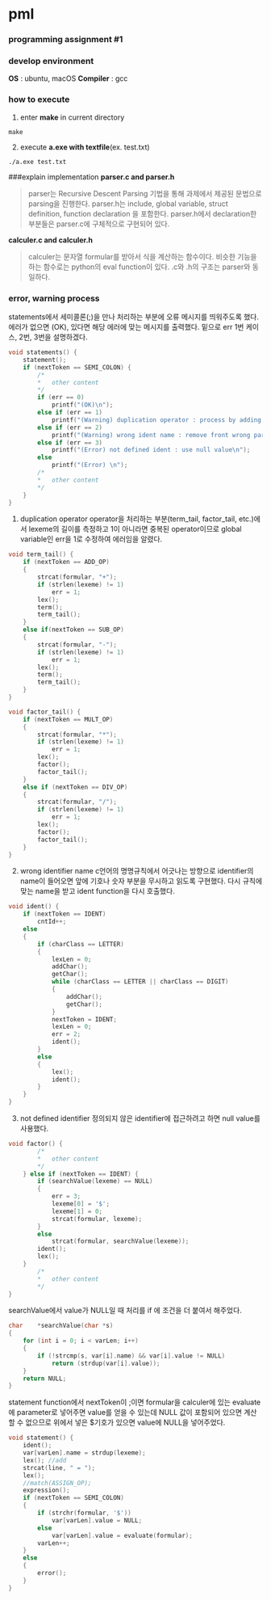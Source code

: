 # pml

### programming assignment #1

### develop environment
**OS** : ubuntu, macOS
**Compiler** : gcc

### how to execute
1. enter **make** in current directory
```
make
```
2. execute **a.exe with textfile**(ex. test.txt)
```
./a.exe test.txt
```

###explain implementation
**parser.c and parser.h**
> parser는 Recursive Descent Parsing 기법을 통해 과제에서 제공된 문법으로 parsing을 진행한다.
> parser.h는 include, global variable, struct definition, function declaration 을 포함한다.
> parser.h에서 declaration한 부분들은 parser.c에 구체적으로 구현되어 있다.

**calculer.c and calculer.h**
> calculer는 문자열 formular를 받아서 식을 계산하는 함수이다.
> 비슷한 기능을 하는 함수로는 python의 eval function이 있다.
> .c와 .h의 구조는 parser와 동일하다.

### error, warning process
statements에서 세미콜론(;)을 만나 처리하는 부분에 오류 메시지를 띄워주도록 했다. 에러가 없으면 (OK), 있다면 해당 에러에 맞는 메시지를 출력했다.
밑으로 err 1번 케이스, 2번, 3번을 설명하겠다.
```c
void statements() {
    statement();
    if (nextToken == SEMI_COLON) {
		/*
		*	other content
		*/
		if (err == 0)
			printf("(OK)\n");
		else if (err == 1)
			printf("(Warning) duplication operator : process by adding the last op\n");
		else if (err == 2)
			printf("(Warning) wrong ident name : remove front wrong part\n");
		else if (err == 3)
			printf("(Error) not defined ident : use null value\n");
		else
			printf("(Error) \n");
		/*
		*	other content
		*/
    }
}
```

1. duplication operator
operator을 처리하는 부분(term_tail, factor_tail, etc.)에서 lexeme의 길이를 측정하고 1이 아니라면 중복된 operator이므로 global variable인 err을 1로 수정하여 에러임을 알렸다.
```c
void term_tail() {
    if (nextToken == ADD_OP)
	{
		strcat(formular, "+");
		if (strlen(lexeme) != 1)
			err = 1;
		lex();
        term();
        term_tail();
    }
	else if(nextToken == SUB_OP)
	{
		strcat(formular, "-");
		if (strlen(lexeme) != 1)
			err = 1;
		lex();
		term();
		term_tail();
	}
}
```
```c
void factor_tail() {
    if (nextToken == MULT_OP)
	{
		strcat(formular, "*");
		if (strlen(lexeme) != 1)
			err = 1;
		lex();
        factor();
        factor_tail();
    }
	else if (nextToken == DIV_OP)
	{
		strcat(formular, "/");
		if (strlen(lexeme) != 1)
			err = 1;
		lex();
		factor();
		factor_tail();
	}
}
```

2. wrong identifier name
c언어의 명명규칙에서 어긋나는 방향으로 identifier의 name이 들어오면 앞에 기호나 숫자 부분을 무시하고 읽도록 구현했다.
다시 규칙에 맞는 name을 받고 ident function을 다시 호출했다.
```c
void ident() {
	if (nextToken == IDENT)
		cntId++;
	else
	{
		if (charClass == LETTER)
		{
			lexLen = 0;
			addChar();
			getChar();
			while (charClass == LETTER || charClass == DIGIT)
			{
				addChar(); 
				getChar();
			}
			nextToken = IDENT;
			lexLen = 0;
			err = 2;
			ident();
		}
		else
		{
			lex();
			ident();
		}
	}
}
```

3. not defined identifier
정의되지 않은 identifier에 접근하려고 하면 null value를 사용했다.
```c
void factor() {
		/*
		*	other content
		*/
    } else if (nextToken == IDENT) {
		if (searchValue(lexeme) == NULL)
		{
			err = 3;
			lexeme[0] = '$';
			lexeme[1] = 0;
			strcat(formular, lexeme);
		}
		else
			strcat(formular, searchValue(lexeme));
        ident();
		lex();
	}
		/*
		*	other content
		*/
}
```

searchValue에서 value가 NULL일 때 처리를 if 에 조건을 더 붙여서 해주었다.
```c
char	*searchValue(char *s)
{
	for (int i = 0; i < varLen; i++)
	{
		if (!strcmp(s, var[i].name) && var[i].value != NULL)
			return (strdup(var[i].value));
	}
	return NULL;
}
```

statement function에서 nextToken이 ;이면 formular을 calculer에 있는 evaluate에 parameter로 넣어주면 value를 얻을 수 있는데 NULL 값이 포함되어 있으면 계산할 수 없으므로 위에서 넣은 $기호가 있으면 value에 NULL을 넣어주었다.
```c
void statement() {
    ident();
	var[varLen].name = strdup(lexeme);
	lex(); //add
	strcat(line, " = ");
	lex();
    //match(ASSIGN_OP);
    expression();
    if (nextToken == SEMI_COLON)
	{
		if (strchr(formular, '$'))
			var[varLen].value = NULL;
		else
			var[varLen].value = evaluate(formular);
		varLen++;
	}
    else
    {
        error();
    }
}
```
